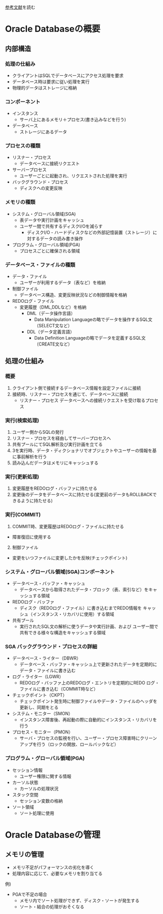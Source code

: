 [参考文献](https://www.oracle.com/jp/a/tech/docs/technical-resources/0420-1330-oracle-architecture.pdf)を読む

# Oracle Databaseの概要

## 内部構造
### 処理の仕組み
- クライアントはSQLでデータベースにアクセス処理を要求
- データベース時は要求に従い処理を実行
- 物理的データはストレージに格納

### コンポーネント
- インスタンス
  - サーバ上にあるメモリ＋プロセス(書き込みなどを行う)
- データベース
  - ストレージにあるデータ

### プロセスの種類
- リスナー・プロセス
  - データベースに接続リクエスト
- サーバープロセス
  - ユーザーごとに起動され、リクエストされた処理を実行
- バックグラウンド・プロセス
  - ディスクへの変更反映

### メモリの種類
- システム・グローバル領域(SGA)
  - 表データや実行計画をキャッシュ
  - ユーザー間で共有するディスクI/Oを減らす
    - ディスクI/O - ハードディスクなどの外部記憶装置（ストレージ）に対するデータの読み書き操作
- プログラム・グローバル領域(PGA)
  - プロセスごとに確保される領域

### データベース・ファイルの種類
- データ・ファイル
  - ユーザーが利用するデータ（表など）を格納
- 制御ファイル
  - データベース構造、変更反映状況などの制御情報を格納
- REDOログ・ファイル
  - 変更履歴（DML,DDLなど）を格納
    - DML（データ操作言語）
      - Data Manipulation Languageの略でデータを操作するSQL文（SELECT文など）
    - DDL（データ定義言語）
      - Data Definition Languageの略でデータを定義するSQL文（CREATE文など）

## 処理の仕組み
### 概要
1. クライアント側で接続するデータベース情報を設定ファイルに接続
2. 接続時、リスナー・プロセスを通じて、データベースに接続
    - リスナー・プロセス データベースへの接続リクエストを受け取るプロセス

### 実行(検索処理)
1. ユーザー側からSQLの発行
2. リスナー・プロセスを経由してサーバープロセスへ
3. 共有プールにてSQL解析及び実行計画を立てる
4. 3を実行時、データ・ディクショナリでオブジェクトやユーザーの情報を基に事前解析を行う
5. 読み込んだデータはメモリにキャッシュする

### 実行(更新処理)
1. 変更履歴をREDOログ・バッファに持たせる
2. 変更後のデータをデータベースに持たせる(変更前のデータもROLLBACKできるように持たせる)

### 実行(COMMIT)
1. COMMIT時、変更履歴はREDOログ・ファイルに持たせる
  - 障害復旧に使用する
2. 制御ファイル
  - 変更をいつファイルに変更したかを反映(チェックポイント)

### システム・グローバル領域(SGA)コンポーネント
- データベース・バッファ・キャッシュ
  - データベースから取得されたデータ・ブロック（表、索引など）をキャッシュする領域
- REDOログ・バッファ
  - ディスク（REDOログ・ファイル）に書き込むまでREDO情報を
キャッシュ（インスタンス・リカバリに使用）する領域
- 共有プール
  - 実行されたSQL文の解析に使うデータや実行計画、および
ユーザー間で共有できる様々な構造をキャッシュする領域

### SGA バックグラウンド・プロセスの詳細
- データベース・ライター（DBWR）
  - データベース・バッファ・キャッシュ上で更新されたデータを定期的にデータ・ファイルに書き込む
- ログ・ライター（LGWR）
  - REDOログ・バッファ上のREDOログ・エントリを定期的にREDO
ログ・ファイルに書き込む（COMMIT時など）
- チェックポイント（CKPT）
  - チェックポイント発生時に制御ファイルやデータ・ファイルのヘッダを更新し、同期をとる
- システム・モニター（SMON）
  - インスタンス障害後、再起動の際に自動的にインスタンス・リカバリを行う
- プロセス・モニター（PMON）
  - サーバ・プロセスの監視を行い、ユーザー・プロセス障害時にクリーンアップを行う（ロックの開放、ロールバックなど）

### プログラム・グローバル領域(PGA)
- セッション情報
  - ユーザー権限に関する情報
- カーソル状態
  - カーソルの処理状況
- スタック空間
  - セッション変数の格納
- ソート領域
  - ソート処理に使用

# Oracle Databaseの管理
## メモリの管理
- メモリ不足がパフォーマンスの劣化を導く
- 処理内容に応じて、必要なメモリを割り当てる

例)
- PGAで不足の場合
  - メモリ内でソート処理ができず、ディスク・ソートが発生する
  - ソート・結合の処理がおそくなる